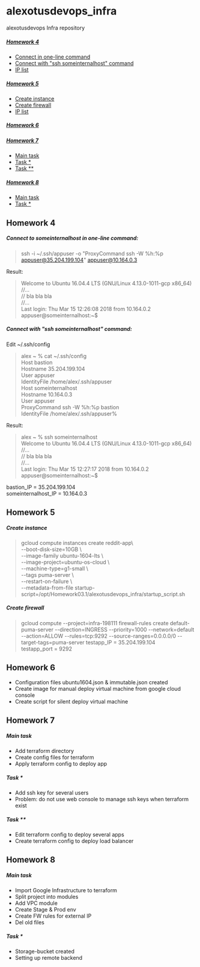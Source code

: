 # alexotusdevops_infra
alexotusdevops Infra repository

##### [Homework 4](#hw4) 
 * [Connect in one-line command](#hw41)  
 * [Connect with "ssh someinternalhost" command](#hw42) 
 * [IP list](#hw43) 
##### [Homework 5](#hw5) 
 * [Create instance](#hw51)  
 * [Create firewall](#hw52)  
 * [IP list](#hw53) 
##### [Homework 6](#hw6)  
##### [Homework 7](#hw7)  
 * [Main task](#hw71)  
 * [Task \*](#hw72)  
 * [Task \**](#hw73)  
##### [Homework 8](#hw8)  
 * [Main task](#hw81)  
 * [Task \*](#hw82)  

<a name="hw4"></a>
## Homework 4
<a name="hw41"></a>
##### Connect to someinternalhost in one-line command:
> ssh -i ~/.ssh/appuser -o "ProxyCommand ssh -W %h:%p appuser@35.204.199.104" appuser@10.164.0.3
> > 
Result:
>    Welcome to Ubuntu 16.04.4 LTS (GNU/Linux 4.13.0-1011-gcp x86_64)  
    //...  
    // bla bla bla  
    //...  
    Last login: Thu Mar 15 12:26:08 2018 from 10.164.0.2  
    appuser@someinternalhost:~$  
>

<a name="hw42"></a>
##### Connect with "ssh someinternalhost" command:
Edit ~/.ssh/config  
> alex ~ % cat ~/.ssh/config  
Host bastion  
Hostname 35.204.199.104  
User appuser  
IdentityFile /home/alex/.ssh/appuser  
Host someinternalhost  
Hostname 10.164.0.3  
User appuser  
ProxyCommand ssh -W %h:%p bastion  
IdentityFile /home/alex/.ssh/appuser% 

Result:

>    alex ~ % ssh someinternalhost  
    Welcome to Ubuntu 16.04.4 LTS (GNU/Linux 4.13.0-1011-gcp x86_64)  
    //...  
    // bla bla bla  
    //...  
    Last login: Thu Mar 15 12:27:17 2018 from 10.164.0.2  
    appuser@someinternalhost:~$   


<a name="hw43"></a>
bastion_IP = 35.204.199.104  
someinternalhost_IP = 10.164.0.3

<a name="hw5"></a>
## Homework 5
<a name="hw51"></a>
##### Create instance
> gcloud compute instances create reddit-app\  
--boot-disk-size=10GB \  
--image-family ubuntu-1604-lts \  
--image-project=ubuntu-os-cloud \  
--machine-type=g1-small \  
--tags puma-server \  
--restart-on-failure \  
--metadata-from-file startup-script=/opt/Homework03.1/alexotusdevops_infra/startup_script.sh  
<a name="hw52"></a>
##### Create firewall
> gcloud compute --project=infra-198111 firewall-rules create default-puma-server --direction=INGRESS --priority=1000 --network=default --action=ALLOW --rules=tcp:9292 --source-ranges=0.0.0.0/0 --target-tags=puma-server
<a name="hw53"></a>
testapp_IP = 35.204.199.104  
testapp_port = 9292

<a name="hw6"></a>
## Homework 6

 - Configuration files ubuntu1604.json & immutable.json created  
 - Create image for manual deploy virtual machine from google cloud console  
 - Create script for silent deploy virtual machine  

<a name="hw7"></a>
## Homework 7
<a name="hw71"></a>
##### Main task

 - Add terraform directory  
 - Create config files for terraform  
 - Apply terraform config to deploy app   
<a name="hw72"></a>
##### Task *

 - Add ssh key for several users  
 - Problem: do not use web console to manage ssh keys when terraform exist  
<a name="hw73"></a>
##### Task **

 - Edit terraform config to deploy several apps  
 - Create terraform config to deploy load balancer  

<a name="hw8"></a>
## Homework 8
<a name="hw81"></a>
##### Main task
 - Import Google Infrastructure to terraform
 - Split project into modules
 - Add VPC module
 - Create Stage & Prod env
 - Create FW rules for external IP
 - Del old files
<a name="hw82"></a>
##### Task *
 - Storage-bucket created
 - Setting up remote backend

